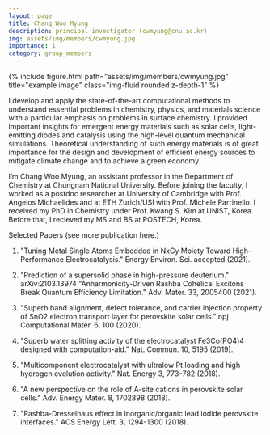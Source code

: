 ```yaml
---
layout: page
title: Chang Woo Myung
description: principal investigator (cwmyung@cnu.ac.kr)
img: assets/img/members/cwmyung.jpg
importance: 1
category: group_members
---
```


<div class="row">
    <div class="col-sm mt-3 mt-md-0">
        {% include figure.html path="assets/img/members/cwmyung.jpg" title="example image" class="img-fluid rounded z-depth-1" %}
    </div>
</div>

I develop and apply the state-of-the-art computational methods to understand essential problems in chemistry, physics, and materials science with a particular emphasis on problems in surface chemistry. I provided important insights for emergent energy materials such as solar cells, light-emitting diodes and catalysis using the high-level quantum mechanical simulations. Theoretical understanding of such energy materials is of great importance for the design and development of efficient energy sources to mitigate climate change and to achieve a green economy.

I’m Chang Woo Myung, an assistant professor in the Department of Chemistry at Chungnam National University. Before joining the faculty, I worked as a postdoc researcher at University of Cambridge with Prof. Angelos Michaelides and at ETH Zurich/USI with Prof. Michele Parrinello. I received my PhD in Chemistry under Prof. Kwang S. Kim at UNIST, Korea. Before that, I recieved my MS and BS at POSTECH, Korea.

Selected Papers (see more publication here.)

1. "Tuning Metal Single Atoms Embedded in NxCy Moiety Toward High-Performance Electrocatalysis." Energy Environ. Sci. accepted (2021).

2. "Prediction of a supersolid phase in high-pressure deuterium." arXiv:2103.13974
"Anharmonicity‐Driven Rashba Cohelical Excitons Break Quantum Efficiency Limitation." Adv. Mater. 33, 2005400 (2021).

3. "Superb band alignment, defect tolerance, and carrier injection property of SnO2 electron transport layer for perovskite solar cells." npj Computational Mater. 6, 100 (2020).

4. "Superb water splitting activity of the electrocatalyst Fe3Co(PO4)4 designed with computation-aid." Nat. Commun. 10, 5195 (2019).

5. "Multicomponent electrocatalyst with ultralow Pt loading and high hydrogen evolution activity." Nat. Energy 3, 773–782 (2018).

6. "A new perspective on the role of A-site cations in perovskite solar cells." Adv. Energy Mater. 8, 1702898 (2018).

7. "Rashba-Dresselhaus effect in inorganic/organic lead iodide perovskite interfaces." ACS Energy Lett. 3, 1294-1300 (2018).
